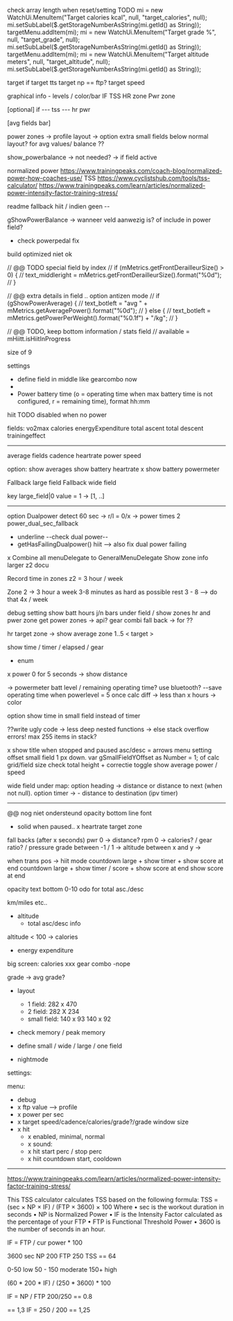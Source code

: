 check array length when reset/setting
TODO
    mi = new WatchUi.MenuItem("Target calories kcal", null, "target_calories", null);
      mi.setSubLabel($.getStorageNumberAsString(mi.getId() as String));
      targetMenu.addItem(mi);
      mi = new WatchUi.MenuItem("Target grade %", null, "target_grade", null);
      mi.setSubLabel($.getStorageNumberAsString(mi.getId() as String));
      targetMenu.addItem(mi);
      mi = new WatchUi.MenuItem("Target altitude meters", null, "target_altitude", null);
      mi.setSubLabel($.getStorageNumberAsString(mi.getId() as String));

target if
target tts
target np == ftp?
target speed 

graphical info - levels / color/bar
IF 
TSS
HR zone
Pwr zone

[optional]
if ---
tss ---
hr 
pwr 

[avg fields bar]

power zones -> profile
layout -> option extra small fields below normal layout?
for avg values/ balance ??

show_powerbalance -> not needed?
-> if field active


normalized power
https://www.trainingpeaks.com/coach-blog/normalized-power-how-coaches-use/
TSS
https://www.cyclistshub.com/tools/tss-calculator/
https://www.trainingpeaks.com/learn/articles/normalized-power-intensity-factor-training-stress/

readme
fallback hiit / indien geen -- 

gShowPowerBalance
-> wanneer veld aanwezig is?
of include in power field?
+ check powerpedal fix 

build optimized niet ok


  // @@ TODO special field by index
        // if (mMetrics.getFrontDerailleurSize() > 0) {
        //   text_middleright = mMetrics.getFrontDerailleurSize().format("%0d");
        // }

 // @@ extra details in field .. option antizen mode
        // if (gShowPowerAverage) {
        //   text_botleft = "avg " + mMetrics.getAveragePower().format("%0d");
        // } else {
        //   text_botleft = mMetrics.getPowerPerWeight().format("%0.1f") + "/kg";
        // }

// @@ TODO, keep bottom information / stats field
        // available  = mHiitt.isHiitInProgress

size of 9

settings
 - define field in middle like gearcombo now
 - 
- Power battery time (o = operating time when max battery time is not configured, r = remaining time), format hh:mm
  
hiit 
TODO disabled when no power

fields:
vo2max
calories
energyExpenditure
total ascent
total descent
trainingeffect

---
average fields
  cadence
  heartrate
  power
  speed
  


option: 
  show averages
  show battery heartrate
  x show battery powermeter

Fallback large field
Fallback wide field




key large_field|0 value = 1
-> [1, ..]

------
option
Dualpower detect 
60 sec -> r/l = 0/x -> power times 2
power_dual_sec_fallback
+ underline --check dual power--
+ getHasFailingDualpower() 
 hiit --> also fix dual power failing

x Combine all menuDelegate to GeneralMenuDelegate
Show zone info larger z2
docu

Record time in zones z2 = 3 hour / week

Zone 2 -> 3 hour a week
3-8 minutes as hard as possible rest 3 - 8  --> do that 4x / week


debug
setting show batt hours j/n
bars under field / show zones hr and pwer zone
get power zones -> api?
gear combi fall back -> for ??

hr target zone
-> show average zone 1..5  < target >

show time / timer / elapsed / gear
- enum 


x power 0 for 5 seconds -> show distance

-> powermeter batt level / remaining operating time?
use bluetooth?
--save operating time when powerlevel = 5 once
calc diff 
-> less than x hours -> color

option show time in small field instead of timer


??write ugly code -> less deep nested functions -> else stack overflow errors! max 255 items in stack?




x show title when stopped and paused
asc/desc = arrows
menu setting offset small field 1 px down. var gSmallFieldYOffset as Number = 1; of calc grid/field size check total height + correctie
toggle show average power / speed

wide field under map:
option heading -> distance or distance to next (when not null).
option timer -> - distance to destination (ipv timer)



-------------------
@@ nog niet ondersteund
opacity bottom line font
- solid when paused.. 
x heartrate target zone

fall backs (after x seconds)
  pwr 0 -> distance?
  rpm 0 -> calories? / gear ratio? / pressure
  grade between -1 / 1 -> 
  altitude between x and y ->


when trans pos
-> hiit mode 
  countdown large + show timer + show score at end
  countdown large + show timer / score + show score at end
  show score at end

opacity text bottom 0-10 
odo for total asc./desc

km/miles etc..
- altitude
  + total asc/desc info

 altitude < 100 -> calories
  - energy expenditure


big screen:
 calories
 xxx gear combo -nope
 

grade -> avg grade?


- layout
  - 1 field: 282 x 470
  - 2 field: 282 X 234
  - small field: 140 x 93 140 x 92


- check memory / peak memory
- define small / wide / large / one field
- nightmode

settings:


menu:
- debug
- x ftp value --> profile
- x power per sec
- x target speed/cadence/calories/grade?/grade window size
- x hit 
  - x enabled, minimal, normal
  - x sound:
  - x hit start perc / stop perc
  - x hiit countdown start, cooldown

--------------------
https://www.trainingpeaks.com/learn/articles/normalized-power-intensity-factor-training-stress/

This TSS calculator calculates TSS based on the following formula:
TSS = (sec × NP × IF) / (FTP × 3600) × 100
Where
• sec is the workout duration in seconds
• NP is Normalized Power
• IF is the Intensity Factor calculated as the percentage of your FTP
• FTP is Functional Threshold Power
• 3600 is the number of seconds in an hour.

IF = FTP /  cur power * 100

3600 sec
NP 200
FTP 250
TSS == 64

0-50 low
50 - 150 moderate
150+ high

(60 * 200 * IF) / (250 * 3600) * 100

IF = NP / FTP 200/250  == 0.8 

== 1,3
IF = 250 / 200 == 1,25